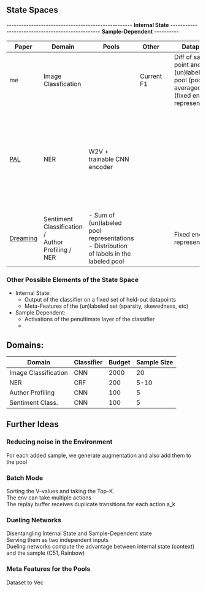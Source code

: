 ## State Spaces
--------------------------------------------------- **Internal State** ------------------------------------------------- **Sample-Dependent** ----------

| Paper                                             | Domain                                                    | Pools                                                                                      | Other      |     | Datapoint                                                                                      | Classifier                                                                                             | Prediction                              |
|---------------------------------------------------|-----------------------------------------------------------|--------------------------------------------------------------------------------------------|------------|-----|------------------------------------------------------------------------------------------------|--------------------------------------------------------------------------------------------------------|-----------------------------------------|
| me                                                | Image Classfication                                       |                                                                                            | Current F1 |     | Diff of sampled point and (un)labeled pool (pools are averaged) (fixed encoder representation) |                                                                                                        | BvsSB, Entropy, <br>Histogram of output |
| [PAL](https://arxiv.org/pdf/1708.02383.pdf)       | NER                                                       | W2V + trainable CNN encoder                                                                |            |     |                                                                                                | Probability of the most probable label sequence <br> under the model (Found with a CRF + Viterbi Alg.) | Unsorted output of the model            |
| [Dreaming](https://aclanthology.org/P19-1401.pdf) | Sentiment Classification /<br> Author Profiling /<br> NER | - Sum of (un)labeled pool representations <br>- Distribution of labels in the labeled pool |            |     | Fixed encoder representation                                                             |                                                                                                        | Unsorted output of the model            |

### Other Possible Elements of the State Space
- Internal State:
  - Output of the classifier on a fixed set of held-out datapoints
  - Meta-Features of the (un)labeled set (sparsity, skewedness, etc)
- Sample Dependent:
  - Activations of the penultimate layer of the classifier
  - 

## Domains:
| Domain               | Classifier | Budget | Sample Size |
|----------------------|------------|--------|-------------|
| Image Classification | CNN        | 2000   | 20          |
| NER                  | CRF        | 200    | 5-10        |
| Author Profiling     | CNN        | 100    | 5           |
| Sentiment Class.     | CNN        | 100    | 5           |

## Further Ideas
### Reducing noise in the Environment
For each added sample, we generate augmentation and also add them to the pool <br>

### Batch Mode
Sorting the V-values and taking the Top-K. <br>
The env can take multiple actions <br>
The replay buffer receives duplicate transitions for each action a_k

### Dueling Networks
Disentangling Internal State and Sample-Dependent state <br>
Serving them as two independent inputs <br>
Dueling networks compute the advantage between internal state (context) and the sample (C51, Rainbow)

### Meta Features for the Pools
Dataset to Vec